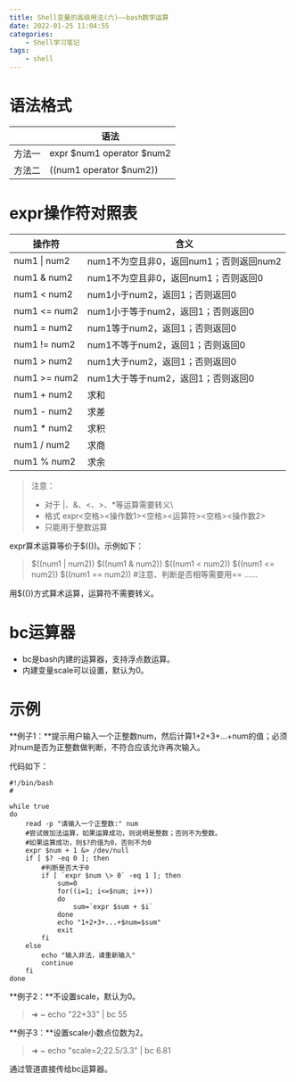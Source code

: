 ```yaml
---
title: Shell变量的高级用法(六)——bash数学运算
date: 2022-01-25 11:04:55
categories:
    - Shell学习笔记
tags:
    - shell
---
```

# 语法格式
| | 语法 |
| --- | --- |
| 方法一 | expr $num1 operator $num2 |
| 方法二	| $(($num1 operator $num2)) |

# expr操作符对照表

| 操作符 | 含义 |
| --- | --- |
| num1 \| num2 | num1不为空且非0，返回num1；否则返回num2 |
| num1 & num2 | num1不为空且非0，返回num1；否则返回0 |
| num1 < num2 | num1小于num2，返回1；否则返回0 |
| num1 <= num2 | num1小于等于num2，返回1；否则返回0 |
| num1 = num2 | num1等于num2，返回1；否则返回0 |
| num1 != num2 | num1不等于num2，返回1；否则返回0 |
| num1 > num2 | num1大于num2，返回1；否则返回0 |
| num1 >= num2 | num1大于等于num2，返回1；否则返回0 |
| num1 + num2 | 求和 |
| num1 - num2 | 求差 |
| num1 * num2 | 求积 |
| num1 / num2 | 求商 |
| num1 % num2 | 求余 |

> 注意：  
> - 对于 |、&、<、>、*等运算需要转义\  
> - 格式 expr<空格><操作数1><空格><运算符><空格><操作数2>  
> - 只能用于整数运算  

expr算术运算等价于$(())。示例如下：
> $((num1 | num2))
> $((num1 & num2))
> $((num1 < num2))
> $((num1 <= num2))
> $((num1 == num2)) #注意、判断是否相等需要用==
> ......

用$(())方式算术运算，运算符不需要转义。

# bc运算器
* bc是bash内建的运算器，支持浮点数运算。
* 内建变量scale可以设置，默认为0。


# 示例

**例子1：**提示用户输入一个正整数num，然后计算1+2+3+...+num的值；必须对num是否为正整数做判断，不符合应该允许再次输入。

代码如下：
```
#!/bin/bash
#

while true
do
	read -p "请输入一个正整数:" num
	#尝试做加法运算，如果运算成功，则说明是整数；否则不为整数。
	#如果运算成功，则$?的值为0，否则不为0
	expr $num + 1 &> /dev/null
	if [ $? -eq 0 ]; then
		#判断是否大于0
		if [ `expr $num \> 0` -eq 1 ]; then
			sum=0
			for((i=1; i<=$num; i++))
			do
				sum=`expr $sum + $i`
			done
			echo "1+2+3+...+$num=$sum"
			exit
		fi
	else
		echo "输入非法，请重新输入"
		continue
	fi
done
```

**例子2：**不设置scale，默认为0。
> ➜  ~ echo "22+33" | bc
> 55

**例子3：**设置scale小数点位数为2。
> ➜  ~ echo "scale=2;22.5/3.3" | bc
> 6.81

通过管道直接传给bc运算器。